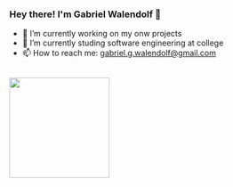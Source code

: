 ### Hey there! I'm Gabriel Walendolf 👋

- 🔭 I’m currently working on my onw projects
- 🌱 I’m currently studing software engineering at college
- 📫 How to reach me: gabriel.g.walendolf@gmail.com
##
<div>
  <a href=https://github.com/GabrielWalendolf>
  <img height="180em" src="https://github-readme-stats.vercel.app/api?username=GabrielWalendolf&theme=dark&hide=stars&show_icons=true">
  <!--<img height="180em" src="https://github-readme-stats.vercel.app/api/top-langs/?username=GabrielWalendolf&layout=compact&langs_count=16&theme=dark">-->
</div>
